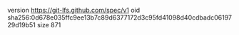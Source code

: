 version https://git-lfs.github.com/spec/v1
oid sha256:0d678e035ffc9ee13b7c89d6377172d3c95fd41098d40cdbadc0619729d19b51
size 871
